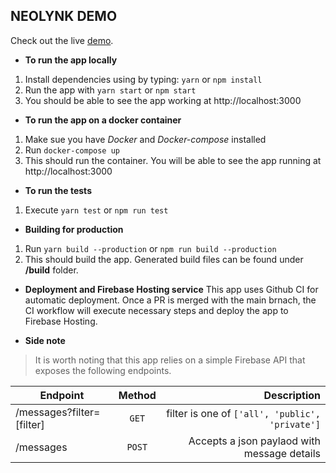 ## NEOLYNK DEMO
Check out the live [demo](https://neolynk-demo.web.app).

* **To run the app locally**
1. Install dependencies using by typing: `yarn` or `npm install`
2. Run the app with `yarn start` or `npm start`
3. You should be able to see the app working at http://localhost:3000

* **To run the app on a docker container**
1. Make sue you have _Docker_ and _Docker-compose_ installed
2. Run `docker-compose up`
3. This should run the container. You will be able to see the app running at http://localhost:3000

* **To run the tests**
1. Execute `yarn test` or `npm run test`

* **Building for production**
1. Run `yarn build --production` or `npm run build --production`
2. This should build the app. Generated build files can be found under __/build__ folder.

* **Deployment and Firebase Hosting service**
This app uses Github CI for automatic deployment. Once a PR is merged with the main brnach, the CI workflow will execute necessary steps and deploy the app to Firebase Hosting.

* **Side note**
> It is worth noting that this app relies on a simple Firebase API that exposes the following endpoints.

| Endpoint                   | Method            | Description         |
| -------------------------- |:-----------------:| ------------------: |
| /messages?filter=[filter]  | `GET` | filter is one of `['all', 'public', 'private']`               |
| /messages                  | `POST`            | Accepts a json paylaod with message details             |
